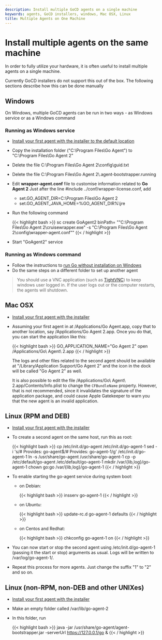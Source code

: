 ```yaml
---
description: Install multiple GoCD agents on a single machine
keywords: agents, GoCD installers, windows, Mac OSX, Linux
title: Multiple Agents on One Machine
---
```



# Install multiple agents on the same machine

In order to fully utilize your hardware, it is often useful to install multiple agents on a single machine.

Currently GoCD installers do not support this out of the box. The following sections describe how this can be done manually

## Windows

On Windows, multiple GoCD agents can be run in two ways - as Windows service or as a Windows command

### Running as Windows service

- [Install your first agent with the installer to the default location](../installation/installing_go_agent.html)
- Copy the installation folder ("C:\\Program Files\\Go Agent") to "C:\\Program Files\\Go Agent 2"
- Delete the file C:\\Program Files\\Go Agent 2\\config\\guid.txt
- Delete the file C:\\Program Files\\Go Agent 2\\.agent-bootstrapper.running
- Edit **wrapper-agent.conf** file to customise information related to **Go Agent 2**
Just after the line \#include ../conf/wrapper-license.conf, add
    - set.GO\_AGENT\_DIR=C:\\Program Files\\Go Agent 2
    - set.GO\_AGENT\_JAVA\_HOME=%GO\_AGENT\_DIR%\\jre
- Run the following command

    {{< highlight bash >}}
sc create GoAgent2 binPath= "\"C:\Program Files\Go Agent 2\cruisewrapper.exe\" -s \"C:\Program Files\Go Agent 2\config\wrapper-agent.conf\""
{{< / highlight >}}

- Start "GoAgent2" service

### Running as Windows command

- Follow the instructions to [run Go without installation on Windows](../installation/install/agent/zip.html)
- Do the same steps on a different folder to set up another agent

> You should use a VNC application (such as [TightVNC](http://www.tightvnc.com)) to keep windows user logged in. If the user logs out or the computer restarts, the agents will shutdown.

## Mac OSX

- [Install your first agent with the installer](../installation/installing_go_agent.html)
- Assuming your first agent in at /Applications/Go Agent.app, copy that to another location, say
  /Applications/Go Agent 2.app. Once you do that, you can start the application like this:

  {{< highlight bash >}}
  GO_APPLICATION_NAME="Go Agent 2" open /Applications/Go\ Agent\ 2.app
{{< / highlight >}}

  The logs and other files related to the second agent should be available at
  "<user-home>/Library/Application Support/Go Agent 2" and the icon in the dock
  will be called "Go Agent 2" as well.

  It is also possible to edit the file /Applications/Go\ Agent\ 2.app/Contents/Info.plist
  to change the ```CFBundleName``` property. However, that is not recommended,
  since it invalidates the signature of the application package, and could cause
  Apple Gatekeeper to warn you that the new agent is an invalid application.

## Linux (RPM and DEB)

- [Install your first agent with the installer](../installation/installing_go_agent.html)
- To create a second agent on the same host, run this as root:

    {{< highlight bash >}}
cp /etc/init.d/go-agent /etc/init.d/go-agent-1
sed -i 's/# Provides: go-agent$/# Provides: go-agent-1/g' /etc/init.d/go-agent-1
ln -s /usr/share/go-agent /usr/share/go-agent-1
cp -p /etc/default/go-agent /etc/default/go-agent-1
mkdir /var/{lib,log}/go-agent-1
chown go:go /var/{lib,log}/go-agent-1
{{< / highlight >}}
    
- To enable starting the go-agent service during system boot:
    - on Debian:

        {{< highlight bash >}}
insserv go-agent-1
{{< / highlight >}}
    
    - on Ubuntu:

        {{< highlight bash >}}
update-rc.d go-agent-1 defaults
{{< / highlight >}}

    - on Centos and Redhat:

        {{< highlight bash >}}
chkconfig go-agent-1 on
{{< / highlight >}}

- You can now start or stop the second agent using /etc/init.d/go-agent-1
  (passing it the start or stop) arguments as usual. Logs will be written to
  /var/log/go-agent-1/.

- Repeat this process for more agents. Just change the suffix "1" to "2" and so
  on.

## Linux (non-RPM, non-DEB and other UNIXes)

-   [Install your first agent with the installer](../installation/installing_go_agent.html)
-   Make an empty folder called /var/lib/go-agent-2
-   In this folder, run

    {{< highlight bash >}}
java -jar /usr/share/go-agent/agent-bootstrapper.jar -serverUrl https://127.0.0.1/go &
{{< / highlight >}}
